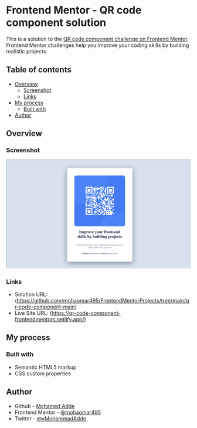 # Frontend Mentor - QR code component solution

This is a solution to the [QR code component challenge on Frontend Mentor](https://www.frontendmentor.io/challenges/qr-code-component-iux_sIO_H). Frontend Mentor challenges help you improve your coding skills by building realistic projects. 

## Table of contents

- [Overview](#overview)
  - [Screenshot](#screenshot)
  - [Links](#links)
- [My process](#my-process)
  - [Built with](#built-with)
- [Author](#author)


## Overview

### Screenshot

![](./screenshot.png)

### Links

- Solution URL: (https://github.com/mohaomar495/FrontendMentorProjects/tree/main/qr-code-component-main)
- Live Site URL: (https://qr-code-component-frontendmentors.netlify.app/)

## My process

### Built with

- Semantic HTML5 markup
- CSS custom properties

## Author

- Github - [Mohamed Adde](https://github.com/mohaomar495)
- Frontend Mentor - [@mohaomar495](https://www.frontendmentor.io/profile/yourusername)
- Twitter - [@yMohammadAdde](https://www.twitter.com/yourusername)
